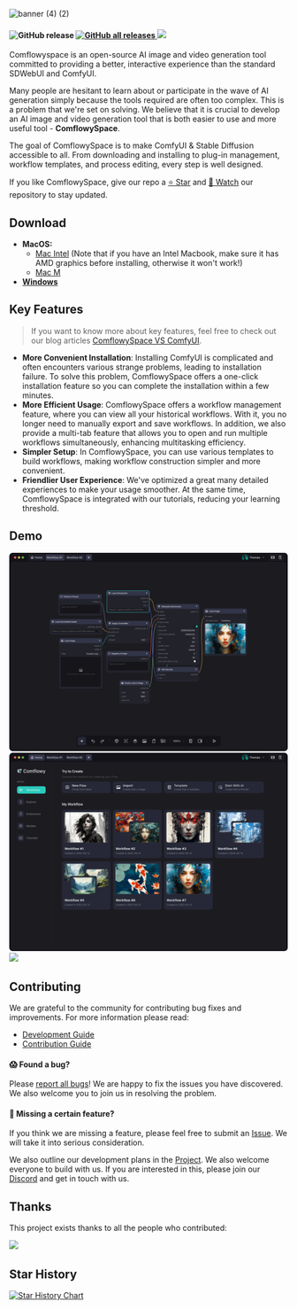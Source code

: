 ![banner (4) (2)](https://github.com/6174/comflowyspace/assets/37492595/11a0c72a-4f54-483a-b9e4-33c3d600fbb2)

<h4>
    <img alt="GitHub release" src="https://img.shields.io/github/v/release/6174/comflowyspace">
    <a href="https://github.com/6174/comflowyspace/releases">
        <img alt="GitHub all releases" src="https://img.shields.io/github/downloads/6174/comflowyspace/latest/total">
    </a>
    <a href="https://discord.gg/cj623WvcVx">
        <img src="https://dcbadge.vercel.app/api/server/cj623WvcVx?style=flat" />
    </a>
</h4>

Comflowyspace is an open-source AI image and video generation tool committed to providing a better, 
interactive experience than the standard SDWebUI and ComfyUI. 

Many people are hesitant to learn about 
or participate in the wave of AI generation simply because the tools required are often too complex.  This is a problem that we're set on solving. We believe that it is crucial to develop an AI image 
and video generation tool that is both easier to use and more useful tool - **ComflowySpace**.

The goal of ComflowySpace is to make ComfyUI & Stable Diffusion accessible to all. 
From downloading and installing to plug-in management, 
workflow templates, and process editing, every step is well designed.

If you like ComflowySpace, give our repo a [⭐ Star](https://github.com/6174/comflowyspace) and [👀 Watch](https://github.com/6174/comflowyspace/subscription) our repository to stay updated.

## Download

* **MacOS:**
    * [Mac Intel](https://github.com/6174/comflowyspace/releases/download/v0.1.5-alpha/comflowy-0.1.5-alpha.dmg) (Note that if you have an Intel Macbook, make sure it has AMD graphics before installing, otherwise it won't work!)
    * [Mac M](https://github.com/6174/comflowyspace/releases/download/v0.1.5-alpha/comflowy-0.1.5-alpha-arm64.dmg)  
* **[Windows](https://github.com/6174/comflowyspace/releases/download/v0.1.5-alpha/comflowy-0.1.5-alpha.zip)**


## Key Features
> If you want to know more about key features, feel free to check out our blog articles [ComflowySpace VS ComfyUI](https://www.comflowy.com/blog/comflowy-vs-comfyui).
* **More Convenient Installation**: Installing ComfyUI is complicated and often encounters various strange problems, leading to installation failure. To solve this problem, ComflowySpace offers a one-click installation feature so you can complete the installation within a few minutes.
* **More Efficient Usage**: ComflowySpace offers a workflow management feature, where you can view all your historical workflows. With it, you no longer need to manually export and save workflows. In addition, we also provide a multi-tab feature that allows you to open and run multiple workflows simultaneously, enhancing multitasking efficiency.
* **Simpler Setup**: In ComflowySpace, you can use various templates to build workflows, making workflow construction simpler and more convenient.
* **Friendlier User Experience**: We've optimized a great many detailed experiences to make your usage smoother. At the same time, ComflowySpace is integrated with our tutorials, reducing your learning threshold.

## Demo
![](./assets/editor.jpg)
![](./assets/home.jpg)
![](./assets/gallery.jpg)

## Contributing
We are grateful to the community for contributing bug fixes and improvements. For more information please read:
* [Development Guide](./DEVELEPMENT.md)
* [Contribution Guide](./CONTRIBUTION.md)

#### 😱 Found a bug?

Please [report all bugs](https://github.com/6174/comflowyspace/issues)! We are happy to fix the issues you have discovered. We also welcome you to join us in resolving the problem.

#### 🤔 Missing a certain feature?
If you think we are missing a feature, please feel free to submit an [Issue](https://github.com/6174/comflowyspace/issues). We will take it into serious consideration.

We also outline our development plans in the [Project](https://github.com/users/6174/projects/2). We also welcome everyone to build with us. If you are interested in this, please join our [Discord](https://discord.com/invite/cj623WvcVx) and get in touch with us.

## Thanks
This project exists thanks to all the people who contributed:

<a href="https://github.com/6174/comflowyspace/graphs/contributors">
  <img src="https://contrib.rocks/image?repo=6174/comflowyspace" height="50px">
</a>

## Star History

[![Star History Chart](https://api.star-history.com/svg?repos=6174/comflowyspace&type=Date)](https://star-history.com/#6174/comflowyspace&Date)


